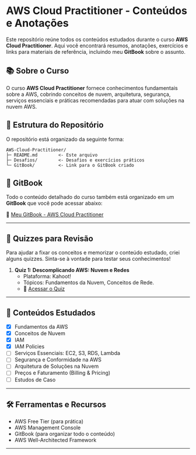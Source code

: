 # AWS Cloud Practitioner - Conteúdos e Anotações

Este repositório reúne todos os conteúdos estudados durante o curso **AWS Cloud Practitioner**. Aqui você encontrará resumos, anotações, exercícios e links para materiais de referência, incluindo meu **GitBook** sobre o assunto.

## 📚 Sobre o Curso

O curso **AWS Cloud Practitioner** fornece conhecimentos fundamentais sobre a AWS, cobrindo conceitos de nuvem, arquitetura, segurança, serviços essenciais e práticas recomendadas para atuar com soluções na nuvem AWS.

## 📝 Estrutura do Repositório

O repositório está organizado da seguinte forma:

```
AWS-Cloud-Practitioner/
├─ README.md        <- Este arquivo
├─ Desafios/        <- Desafios e exercícios práticos
└─ GitBook/         <- Link para o GitBook criado
````

## 📖 GitBook

Todo o conteúdo detalhado do curso também está organizado em um **GitBook** que você pode acessar abaixo:

🔗 [Meu GitBook - AWS Cloud Practitioner](https://singrid.gitbook.io/awsnotes/)

---

## 🧠 Quizzes para Revisão

Para ajudar a fixar os conceitos e memorizar o conteúdo estudado, criei alguns quizzes. Sinta-se à vontade para testar seus conhecimentos!

1.  **Quiz 1: Descomplicando AWS: Nuvem e Redes**
    * Plataforma: Kahoot!
    * Tópicos: Fundamentos da Nuvem, Conceitos de Rede.
    * 🔗 [Acessar o Quiz](https://create.kahoot.it/share/quiz-descomplicando-aws-nuvem-e-redes/393369a5-46ea-4e86-9a01-b4b6530369c8)

---

## 📌 Conteúdos Estudados

- [x] Fundamentos da AWS
- [x] Conceitos de Nuvem
- [X] IAM
- [X] IAM Policies
- [ ] Serviços Essenciais: EC2, S3, RDS, Lambda
- [ ] Segurança e Conformidade na AWS
- [ ] Arquitetura de Soluções na Nuvem
- [ ] Preços e Faturamento (Billing & Pricing)
- [ ] Estudos de Caso

---

## 🛠️ Ferramentas e Recursos

- AWS Free Tier (para prática)
- AWS Management Console
- GitBook (para organizar todo o conteúdo)
- AWS Well-Architected Framework

---

